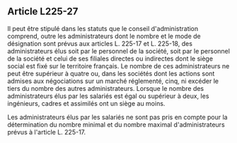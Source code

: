 Article L225-27
----
Il peut être stipulé dans les statuts que le conseil d'administration comprend,
outre les administrateurs dont le nombre et le mode de désignation sont prévus
aux articles L. 225-17 et L. 225-18, des administrateurs élus soit par le
personnel de la société, soit par le personnel de la société et celui de ses
filiales directes ou indirectes dont le siège social est fixé sur le territoire
français. Le nombre de ces administrateurs ne peut être supérieur à quatre ou,
dans les sociétés dont les actions sont admises aux négociations sur un marché
réglementé, cinq, ni excéder le tiers du nombre des autres administrateurs.
Lorsque le nombre des administrateurs élus par les salariés est égal ou
supérieur à deux, les ingénieurs, cadres et assimilés ont un siège au moins.

Les administrateurs élus par les salariés ne sont pas pris en compte pour la
détermination du nombre minimal et du nombre maximal d'administrateurs prévus à
l'article L. 225-17.
